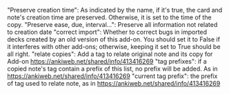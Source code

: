 "Preserve creation time": As indicated by the name, if it's true, the card and note's creation time are preserved. Otherwise, it is set to the time of the copy.
"Preserve ease, due, interval...": Preserve all information not related to creation date
"correct import": Whether to correct bugs in imported decks created by an old version of this add-on. You should set it to False if it interferes with other add-ons; otherwise, keeping it set to True should be all right.
"relate copies": Add a tag to relate original note and its copy for Add-on https://ankiweb.net/shared/info/413416269
"tag prefixes": if a copied note's tag contain a prefix of this list, no prefix will be added. As in https://ankiweb.net/shared/info/413416269
"current tag prefix": the prefix of tag used to relate note, as in https://ankiweb.net/shared/info/413416269